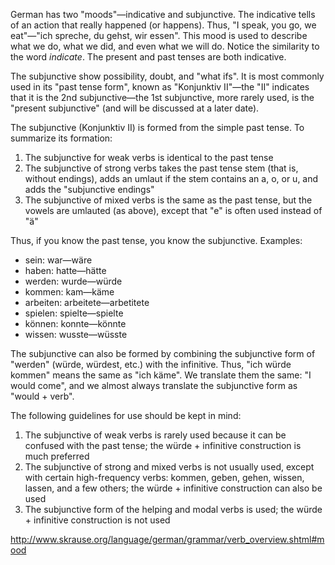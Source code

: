 

German has two "moods"—indicative and subjunctive. The indicative tells of an action that really happened (or happens). Thus, "I speak, you go, we eat"—"ich spreche, du gehst, wir essen". This mood is used to describe what we do, what we did, and even what we will do. Notice the similarity to the word *indicate*. The present and past tenses are both indicative.

The subjunctive show possibility, doubt, and "what ifs". It is most commonly used in its "past tense form", known as "Konjunktiv II"—the "II" indicates that it is the 2nd subjunctive—the 1st subjunctive, more rarely used, is the "present subjunctive" (and will be discussed at a later date).

The subjunctive (Konjunktiv II) is formed from the simple past tense. To summarize its formation:

1. The subjunctive for weak verbs is identical to the past tense
2. The subjunctive of strong verbs takes the past tense stem (that is, without endings), adds an umlaut if the stem contains an a, o, or u, and adds the "subjunctive endings"
3. The subjunctive of mixed verbs is the same as the past tense, but the vowels are umlauted (as above), except that "e" is often used instead of "ä"

Thus, if you know the past tense, you know the subjunctive. Examples:

- sein: war—wäre
- haben: hatte—hätte
- werden: wurde—würde
- kommen: kam—käme
- arbeiten: arbeitete—arbetitete
- spielen: spielte—spielte
- können: konnte—könnte
- wissen: wusste—wüsste

The subjunctive can also be formed by combining the subjunctive form of "werden" (würde, würdest, etc.) with the infinitive. Thus, "ich würde kommen" means the same as "ich käme". We translate them the same: "I would come", and we almost always translate the subjunctive form as "would + verb".

The following guidelines for use should be kept in mind:

1. The subjunctive of weak verbs is rarely used because it can be confused with the past tense; the würde + infinitive construction is much preferred
2. The subjunctive of strong and mixed verbs is not usually used, except with certain high-frequency verbs: kommen, geben, gehen, wissen, lassen, and a few others; the würde + infinitive construction can also be used
3. The subjunctive form of the helping and modal verbs is used; the würde + infinitive construction is not used



http://www.skrause.org/language/german/grammar/verb_overview.shtml#mood